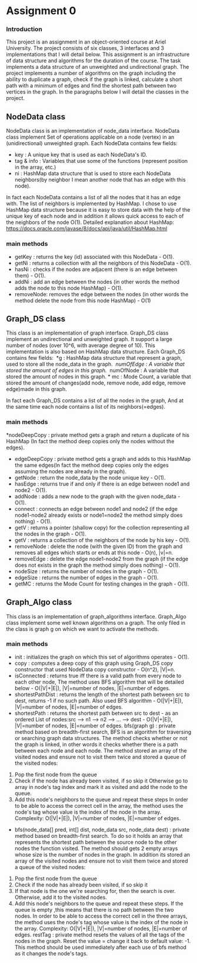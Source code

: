 # Assignment 0

### Introduction
This project is an assignment in an object-oriented course at Ariel University.
The project consists of six classes, 3 interfaces and 3 implementations that I will detail below.
This assignment is an infrastructure of data structure and algorithms for the duration of the course.
The task implements a data structure of an unweighted and undirectional graph.
The project implements a number of algorithms on the graph including the ability to duplicate a graph, check if the graph is linked, calculate a short path with a minimum of edges and find the shortest path between two vertices in the graph.
In the paragraphs below I will detail the classes in the project.

## NodeData class

NodeData class is an implementation of node_data interface.
NodeData class implement Set of operations applicable on a
node (vertex) in an (unidirectional) unweighted graph.
Each NodeData contains few fields:
* key : A unique key that is used as each NodeData's ID.
* tag & info : Variables that use some of the functions (represent position in the array, etc.)
* ni : HashMap data structure that is used to store each NodeData neighbors(by neighbor I mean another node that has an edge with this node).

In fact each NodeData contains a list of all the nodes that it has an edge with.
The list of neighbors is implemented by HashMap.
I chose to use HashMap data structure because it is easy to store data with the help of the unique key of each node and in addition it allows quick access to each of the neighbors of the node O(1).
Detailed explanation about HashMap:
https://docs.oracle.com/javase/8/docs/api/java/util/HashMap.html

### main methods 

* getKey : returns the key (id) associated with this NodeData - O(1).
* getNi : returns a collection with all the neighbors of this NodeData - O(1).
* hasNi : checks if the nodes are adjacent (there is an edge between them) - O(1).
* addNi : add an edge between the nodes (in other words the method adds the node to this node HashMap) - O(1).
* removeNode: removes the edge between the nodes (in other words the method delete the node from this node HashMap) - O(1)


## Graph_DS class

This class is an implementation of graph interface.
Graph_DS class implement an undirectional and unweighted graph.
It support a large number of nodes (over 10^6, with average degree of 10).
This implementation is also based on HashMap data structure.
Each Graph_DS contains few fields:
‫* ‬g : HashMap data structure that represent a graph, used to store all the node_data in the graph.
‫*‬ numOfEdge : A variable that stored the amount of edges in this graph.
‫*‬ numOfNode : A variable that stored the amount of nodes in this graph.
‫*‬ mc : Mode Count, a variable that stored the amount of changes(add node, remove node, add edge, remove edge)made in this graph.

In fact each Graph_DS contains a list of all the nodes in the graph,
And at the same time each node contains a list of its neighbors(=edges).

### main methods 

*nodeDeepCopy : private method gets a graph and return a duplicate of his HashMap (In fact the method deep copies only the nodes without the edges).
* edgeDeepCopy : private method gets a graph and adds to this HashMap the same edges(In fact the method deep copies only the edges assuming the nodes are already in the graph).
* getNode : return the node_data by the node unique key - O(1).
* hasEdge : returns true if and only if there is an edge between node1 and node2 - O(1).
* addNode : adds a new node to the graph with the given node_data - O(1).
* connect : connects an edge between node1 and node2 (if the edge node1-node2 already exists or node1=node2 the method simply does nothing) - O(1).
* getV : returns a pointer (shallow copy) for the collection representing all the nodes in the graph - O(1).
* getV : returns a collection of the neighbors of the node by his key - O(1).
* removeNode : delete the node (with the given ID) from the graph and removes all edges which starts or ends at this node - O(n), |v|=n.
* removeEdge : delete the edge node1-node2 from the graph (if the edge does not exists in the graph the method simply does nothing) - O(1).
* nodeSize : returns the number of nodes in the graph - O(1).
* edgeSize : returns the number of edges in the graph - O(1).
* getMC : returns the Mode Count for testing changes in the graph - O(1).


## Graph_Algo class

This class is an implementation of graph_algorithms interface.
Graph_Algo class implement some well known algorithms on a graph.
The only filed in the class is graph g on which we want to activate the methods.

### main methods 

* init : initializes the graph on which this set of algorithms operates - O(1).
* copy : computes a deep copy of this graph using Graph_DS copy constructor that used NodeData copy constructor - O(n^2), |V|=n.
* isConnected : returns true iff there is a valid path from every node to each other node, The method uses BFS algorithm that will be detailed below ‫-‬ O(|V|+|E|), |V|=number of nodes, |E|=number of edges.
* shortestPathDist : returns the length of the shortest path between src to dest, returns -1 if no such path. Also used BFS algorithm - O(|V|+|E|), |V|=number of nodes, |E|=number of edges.
* shortestPath : returns  the shortest path between src to dest - as an ordered List of nodes:src --> n1 --> n2 --> ... --> dest - O(|V|+|E|), |V|=number of nodes, |E|=number of edges.
bfs(graph g) : private method based on breadth-first search, BFS is an algorithm for traversing or searching graph data structures.
The method checks whether or not the graph is linked, in other words it checks whether there is a path between each node and each node.
The method stored an array of the visited nodes and ensure not to visit them twice and stored a queue of the visited nodes:
1. Pop the first node from the queue
2. Check if the node has already been visited, if so skip it
  Otherwise go to array in node's tag index and mark it as visited and add the node to the queue.
3. Add this node's neighbors to the queue and repeat these steps
In order to be able to access the correct cell in the array, the method uses the node's tag whose value is the index of the node in the array.
Complexity: O(|V|+|E|), |V|=number of nodes, |E|=number of edges.
* bfs(node_data[] pred, int[] dist, node_data src, node_data dest) : private method based on breadth-first search.
To do so it holds an array that represents the shortest path between the source node to the other nodes the function visited.
The method should gets 2 empty arrays whose size is the number of nodes in the graph.
In addition its stored an array of the visited nodes and ensure not to visit them twice and stored a queue of the visited nodes:
1. Pop the first node from the queue
2. Check if the node has already been visited, if so skip it
3. If that node is the one we're searching for, then the search is over.
  Otherwise, add it to the visited nodes.
4. Add this node's neighbors to the queue and repeat these steps.
If the queue is empty ,this means that there is no path between the two nodes.
In order to be able to access the correct cell in the three arrays, the method uses the node's tag whose value is the index of the node in the array.
Complexity: O(|V|+|E|), |V|=number of nodes, |E|=number of edges.
restTag : private method resets the values of all the tags of the nodes in the graph.
Reset the value = change it back to default value: -1.
This method should be used immediately after each use of bfs method as it changes the node's tags.

